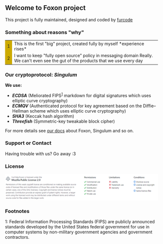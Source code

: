 ## Welcome to Foxon project

This project is fully maintained, designed and coded by [furcode](https://guides.github.com/furc0de/)

### Something about reasons "why"

<table>
  <tr>
     <td bgcolor="#ccaa00"><font color="#222">1</font></td>
     <td >This is the first "big" project, created fully by myself *experience rises*</td>
  </tr>
   <tr>
     <td bgcolor="#ccaa00"><font color="#222">2</font></td>
     <td>
 I want to keep "fully open source" policy in messaging domain Really. We can't even see the gut of the products that we use every day
      </td>
  </tr>
</table>

### Our cryptoprotocol: _Singulum_

**We use:**

 - ***ECDSA*** (Meliorated FIPS<sup>[1](#fn_fips)</sup> markdown for digital signatures which uses elliptic curve cryptography) <br />
 - ***ECMQV*** (Authenticated protocol for key agreement based on the Diffie–Hellman scheme which uses elliptic curve cryptography) <br />
 - ***SHA3*** (Keccak hash algorithm) <br />
 - ***Threefish*** (Symmetric-key tweakable block cipher) <br />

For more details see [our docs](https://waaark.com/error) about Foxon, Singulum and so on.

### Support or Contact
Having trouble with us? Go away :3

### License
![alt text](https://raw.githubusercontent.com/FurC0de/Foxon/master/mozilla_license.png)

### Footnotes
<a name="fn_fips">1</a>: Federal Information Processing Standards (FIPS) are publicly announced standards developed by the United States federal government for use in computer systems by non-military government agencies and government contractors.
